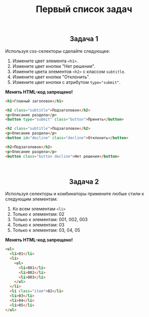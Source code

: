<div align="center">

# Первый список задач

</div>

<br />

<div align="center">

## Задача 1

</div>

Используя css-селекторы сделайте следующее:
1. Измените цвет элемента `<h1>`.
2. Измените цвет кнопки "Нет решения".
3. Измените цвета элементов `<h2>` с классом `subtitle`.
4. Измените цвет кнопки "Отклонить".
5. Измените цвет кнопки с атрибутом `type="submit"`.

**Менять HTML-код запрещено!**

```html
<h1>Главный заголовок</h1>

<h2 class="subtitle">Подзаголовок</h2>
<p>Описание раздела</p>
<button type="submit" class="button">Принять</button>

<h2 class="subtitle">Подзаголовок</h2>
<p>Описание раздела</p>
<button id="decline" class="decline">Отклонить</button>

<h2>Подзаголовок</h2>
<p>Описание раздела</p>
<button class="button decline">Нет решения</button>
```



<br />

<div align="center">

## Задача 2

</div>

Используя селекторы и комбинаторы примените любые стили к следующим элементам:
1. Ко всем элементам `<li>`
2. Только к элементам: 02
3. Только к элементам: 001, 002, 003
4. Только к элементам: 03
5. Только к элементам: 03, 04, 05

**Менять HTML-код запрещено!**

```html
<ul>
  <li>01</li>
  <li>
    <ul>
      <li>001</li>
      <li>002</li>
      <li>003</li>
    </ul>
  </li>
  <li class="item">02</li>
  <li>03</li>
  <li>04</li>
  <li>05</li>
</ul>
```
